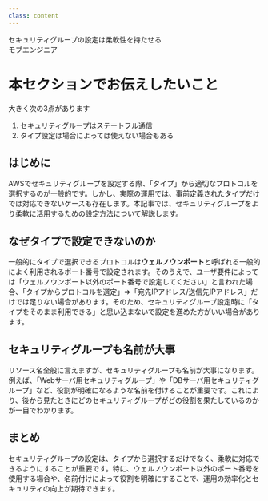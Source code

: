 ```yaml
---
class: content
---
```


<div class="doc-header">
  <div class="doc-title">セキュリティグループの設定は柔軟性を持たせる</div>
  <div class="doc-author">モブエンジニア</div>
</div>

# 本セクションでお伝えしたいこと

大きく次の3点があります

1. セキュリティグループはステートフル通信
2. タイプ設定は場合によっては使えない場合もある

## はじめに

AWSでセキュリティグループを設定する際、「タイプ」から適切なプロトコルを選択するのが一般的です。しかし、実際の運用では、事前定義されたタイプだけでは対応できないケースも存在します。本記事では、セキュリティグループをより柔軟に活用するための設定方法について解説します。

## なぜタイプで設定できないのか

一般的にタイプで選択できるプロトコルは**ウェルノウンポート**と呼ばれる一般的によく利用されるポート番号で設定されます。そのうえで、ユーザ要件によっては「ウェルノウンポート以外のポート番号で設定してください」と言われた場合、「タイプからプロトコルを選定」⇒「宛先IPアドレス/送信先IPアドレス」だけでは足りない場合があります。そのため、セキュリティグループ設定時に「タイプをそのまま利用できる」と思い込まないで設定を進めた方がいい場合があります。

## セキュリティグループも名前が大事

リソース名全般に言えますが、セキュリティグループも名前が大事になります。
例えば、「Webサーバ用セキュリティグループ」や「DBサーバ用セキュリティグループ」など、役割が明確になるような名前を付けることが重要です。これにより、後から見たときにどのセキュリティグループがどの役割を果たしているのかが一目でわかります。

## まとめ

セキュリティグループの設定は、タイプから選択するだけでなく、柔軟に対応できるようにすることが重要です。特に、ウェルノウンポート以外のポート番号を使用する場合や、名前付けによって役割を明確にすることで、運用の効率化とセキュリティの向上が期待できます。